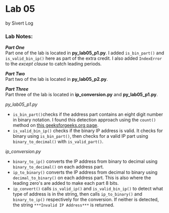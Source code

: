 # Lab 05
by Sivert Log
### Lab Notes:

***Part One***  
Part one of the lab is located in **py_lab05_p1.py**.
I added `is_bin_part()` and `is_valid_bin_ip()` here as part of the extra credit.
I also added `IndexError` to the *except clause* to catch leading periods.

***Part Two***  
Part two of the lab is located in **py_lab05_p2.py**.

***Part Three***  
Part three of the lab is located in **ip_conversion.py** and **py_lab05_p1.py**.  

*py_lab05_p1.py*  
- `is_bin_part()`checks if the address part contains an eight digit number in binary notation.
I found this detection approach using the `count()` method on [this geeksforgeeks.org page](https://www.geeksforgeeks.org/python-check-if-a-given-string-is-binary-string-or-not/).
- `is_valid_bin_ip()` checks if the binary IP address is valid.
It checks for binary using `is_bin_part()`, then checks for a valid IP part using `binary_to_decimal()` with `is_valid_part()`.

*ip_conversion.py*
- `binary_to_ip()` converts the IP address from binary to decimal
using `binary_to_decimal()` on each address part.
- `ip_to_binary()` converts the IP address from decimal to binary
using `decimal_to_binary()` on each address part. This is also where the leading zero's
are added to make each part 8 bits.
-  `ip_convert()` calls `is_valid_ip()` and `is_valid_bin_ip()`
to detect what type of address is in the string, then calls `ip_to_binary()`
and `binary_to_ip()` respectively for the conversion. If neither is detected, the string `***Invalid IP Address***`
is returned.